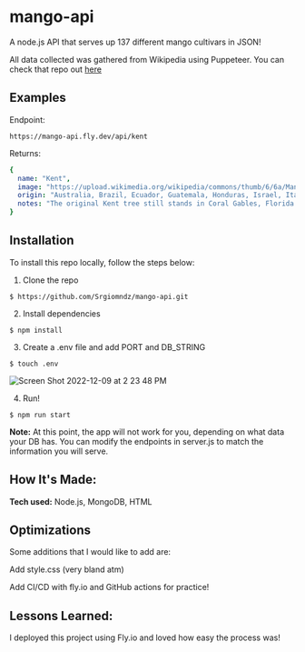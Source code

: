 # mango-api

A node.js API that serves up 137 different mango cultivars in JSON!

All data collected was gathered from Wikipedia using Puppeteer. You can check that repo out [here](https://github.com/Srgiomndz/wiki-scraper)



## Examples

Endpoint: 

```
https://mango-api.fly.dev/api/kent
```

Returns:

``` yaml
{
  name: "Kent",
  image: "https://upload.wikimedia.org/wikipedia/commons/thumb/6/6a/Mango_Kent_Asit_fs8.jpg/120px-Mango_Kent_Asit_fs8.jpg",
  origin: "Australia, Brazil, Ecuador, Guatemala, Honduras, Israel, Italy, Mexico, South Africa, United States",
  notes: "The original Kent tree still stands in Coral Gables, Florida (United States)"
}
```

## Installation

To install this repo locally, follow the steps below:


1. Clone the repo 
```
$ https://github.com/Srgiomndz/mango-api.git
```


2. Install dependencies 
```
$ npm install
```


3. Create a .env file and add PORT and DB_STRING
```
$ touch .env
```
![Screen Shot 2022-12-09 at 2 23 48 PM](https://user-images.githubusercontent.com/26800385/206808400-856b6857-0aab-44dc-9871-d0813f4fd5e9.png)



4. Run!
```
$ npm run start 
```
**Note:** At this point, the app will not work for you, depending on what data your DB has. You can modify the endpoints in server.js to match the information you will serve.


## How It's Made:

**Tech used:** Node.js, MongoDB, HTML



## Optimizations

Some additions that I would like to add are:

Add style.css (very bland atm)

Add CI/CD with fly.io and GitHub actions for practice!


## Lessons Learned:

I deployed this project using Fly.io and loved how easy the process was!
